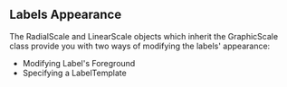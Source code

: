 ## Labels Appearance
The RadialScale and LinearScale objects which inherit the GraphicScale class provide you with two ways of modifying the labels' appearance:

  - Modifying Label's Foreground
  - Specifying a LabelTemplate

[//]: <keywords: radradialgauge, radialscale, labeltemplate, foreground>